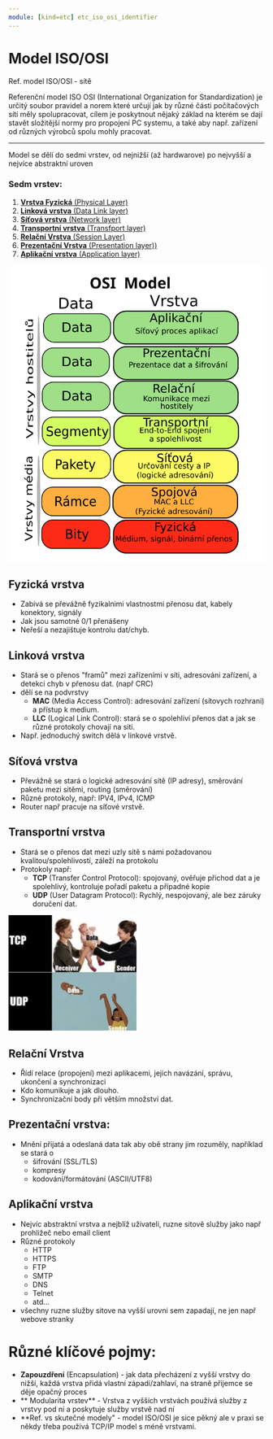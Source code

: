 ```yaml
---
module: [kind=etc] etc_iso_osi_identifier
---
```

# Model ISO/OSI
Ref. model ISO/OSI - sítě

Referenční model ISO OSI (International Organization for Standardization) je určitý soubor
pravidel a norem které určují jak by různé části počítačových sítí měly spolupracovat, cílem je poskytnout
nějaký základ na kterém se dají stavět složitější normy pro propojení PC systemu, a také aby např.
zařízení od různých výrobců spolu mohly pracovat.

---
Model se dělí do sedmi vrstev, od nejnižší (až hardwarove) po nejvyšší a nejvíce abstraktní uroven
### Sedm vrstev:
1. [**Vrstva Fyzická** (Physical Layer)](#fyzická-vrstva)
1. [**Linková vrstva** (Data Link layer)](#linková-vrstva)
1. [**Síťová vrstva** (Network layer)](#síťová-vrstva)
1. [**Transportní vrstva** (Transfport layer)](#transportní-vrstva)
1. [**Relační Vrstva** (Session Layer)](#relační-vrstva)
1. [**Prezentační Vrstva** (Presentation layer))](#prezentační-vrstva)
1. [**Aplikační vrstva** (Application layer)](#aplikační-vrstva)

<div style="background: rgb(20,160,250); display: inline-block">
    <img src="./layers.png" style="display: block"></img>
</div>


## Fyzická vrstva
- Zabívá se převážně fyzikalnimi vlastnostmi přenosu dat, kabely konektory, signály
- Jak jsou samotné 0/1 přenášeny
- Neřeší a nezajištuje kontrolu dat/chyb.

## Linková vrstva
- Stará se o přenos "framů" mezi zařízeními v síti, adresováni zařízení, a detekci chyb v přenosu dat. (např CRC)
- dělí se na podvrstvy
    - **MAC** (Media Access Control): adresování zařízení (sítovych rozhrani) a přístup k medium.
    - **LLC** (Logical Link Control): stará se o spolehliví přenos dat a jak se různé protokoly chovají na siti.
- Např. jednoduchý switch dělá v linkové vrstvě.

## Síťová vrstva
- Převážně se stará o logické adresování sítě (IP adresy), směrování paketu mezi sitěmi, routing (směrování)
- Různé protokoly, např: IPV4, IPv4, ICMP
- Router např pracuje na síťové vrstvě.

## Transportní vrstva
- Stará se o přenos dat mezi uzly sítě s námi požadovanou kvalitou/spolehlivostí, záleží na protokolu
- Protokoly např:
    - **TCP** (Transfer Control Protocol): spojovaný, ověřuje přichod dat a je spolehlivý, kontroluje pořadí paketu a případné kopie
    - **UDP** (User Datagram Protocol): Rychlý, nespojovaný, ale bez záruky doručení dat.

<div style="background: rgb(20,160,250); display: inline-block; width: 50%">
    <img src="./protocol_img.png" style="display: block"></img>
</div>

## Relační Vrstva
- Řídí relace (propojení) mezi aplikacemi, jejich navázání, správu, ukončení a synchronizaci
- Kdo komunikuje a jak dlouho.
- Synchronizační body při větším množství dat.

## Prezentační vrstva:
- Mnění přijatá a odeslaná data tak aby obě strany jim rozuměly, například se stará o
    - šifrování (SSL/TLS)
    - kompresy
    - kodování/formátování (ASCII/UTF8)

## Aplikační vrstva
- Nejvíc abstraktní vrstva a nejblíž uživateli, ruzne sitově služby jako např prohližeč nebo email client
- Různé protokoly
    - HTTP
    - HTTPS
    - FTP
    - SMTP
    - DNS
    - Telnet
    - atd...
- všechny ruzne služby sitove na vyšší urovni sem zapadají, ne jen např webove stranky

# Různé klíčové pojmy:
- **Zapouzdření** (Encapsulation) - jak data přecházení z vyšší vrstvy do nižší, každá vrstva přidá vlastní západí/zahlaví, na straně přijemce se děje opačný proces
- ** Modularita vrstev** - Vrstva z vyšších vrstvách používá služby z vrstvy pod ní a poskytuje služby vrstvě nad ní
- **Ref. vs skutečné modely" - model ISO/OSI je sice pěkný ale v praxi se někdy třeba používá TCP/IP model s méně vrstvami.